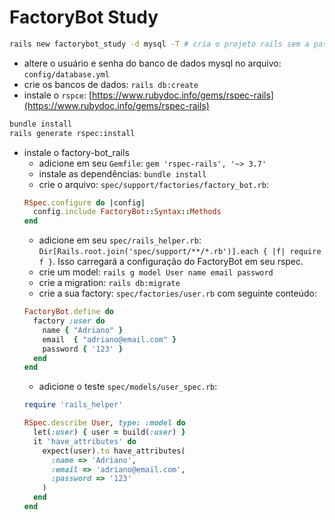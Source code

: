 # FactoryBot Study
```sh
rails new factorybot_study -d mysql -T # cria o projeto rails sem a pasta padrão de testes
```
- altere o usuário e senha do banco de dados mysql no arquivo: `config/database.yml`
- crie os bancos de dados: `rails db:create`
- instale o `rspce`: [https://www.rubydoc.info/gems/rspec-rails](https://www.rubydoc.info/gems/rspec-rails)
```sh
bundle install
rails generate rspec:install
```
- instale o factory-bot_rails
  - adicione em seu `Gemfile`: `gem 'rspec-rails', '~> 3.7'`
  - instale as dependências: `bundle install`
  - crie o arquivo: `spec/support/factories/factory_bot.rb`:
  ```rb
  RSpec.configure do |config|
    config.include FactoryBot::Syntax::Methods
  end
  ```
  - adicione em seu `spec/rails_helper.rb`: `Dir[Rails.root.join('spec/support/**/*.rb')].each { |f| require f }`. Isso carregará a configuração do FactoryBot em seu rspec.
  - crie um model: `rails g model User name email password`
  - crie a migration: `rails db:migrate`
  - crie a sua factory: `spec/factories/user.rb` com seguinte conteúdo:
  ```rb
  FactoryBot.define do
    factory :user do
      name { "Adriano" }
      email  { "adriano@email.com" }
      password { '123' }
    end
  end
  ```
  - adicione o teste `spec/models/user_spec.rb`:
  ```rb
  require 'rails_helper'

  RSpec.describe User, type: :model do
    let(:user) { user = build(:user) }
    it 'have_attributes' do
      expect(user).to have_attributes(
        :name => 'Adriano',
        :email => 'adriano@email.com',
        :password => '123'
      )
    end
  end
  ```
